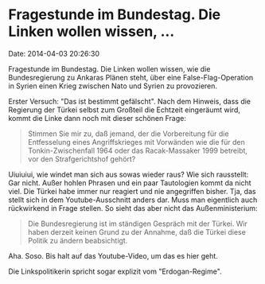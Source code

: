 Fragestunde im Bundestag. Die Linken wollen wissen, \...
========================================================

Date: 2014-04-03 20:26:30

Fragestunde im Bundestag. Die Linken wollen wissen, wie die
Bundesregierung zu Ankaras Plänen steht, über eine False-Flag-Operation
in Syrien einen Krieg zwischen Nato und Syrien zu provozieren.

Erster Versuch: \"Das ist bestimmt gefälscht\". Nach dem Hinweis, dass
die Regierung der Türkei selbst zum Großteil die Echtzeit eingeräumt
wird, kommt die Linke dann noch mit dieser schönen Frage:

> Stimmen Sie mir zu, daß jemand, der die Vorbereitung für die
> Entfesselung eines Angriffskrieges mit Vorwänden wie die für den
> Tonkin-Zwischenfall 1964 oder das Racak-Massaker 1999 betreibt, vor
> den Strafgerichtshof gehört?

Uiuiuiui, wie windet man sich aus sowas wieder raus? Wie sich
rausstellt: Gar nicht. Außer hohlen Phrasen und ein paar Tautologien
kommt da nicht viel. Die Türkei habe immer nur reagiert und nie
angegriffen bisher. Tja, das stellt sich in dem Youtube-Ausschnitt
anders dar. Muss man eigentlich auch rückwirkend in Frage stellen. So
sieht das aber nicht das Außenministerium:

> Die Bundesregierung ist im ständigen Gespräch mit der Türkei. Wir
> haben derzeit keinen Grund zu der Annahme, daß die Türkei diese
> Politik zu ändern beabsichtigt.

Aha. Soso. Bis halt auf das Youtube-Video, um das es hier geht.

Die Linkspolitikerin spricht sogar explizit vom \"Erdogan-Regime\".
